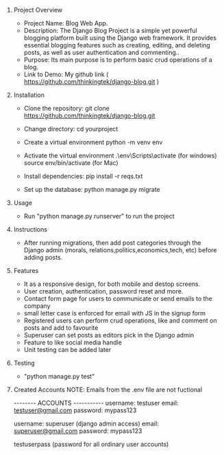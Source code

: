 1. Project Overview

   - Project Name: Blog Web App.
   - Description: The Django Blog Project is a simple yet powerful blogging platform built using the Django web framework. It provides essential blogging features such as creating, editing, and deleting posts, as well as user authentication and commenting..
   - Purpose: Its main purpose is to perform basic crud operations of a blog.
   - Link to Demo: My github link ( https://github.com/thinkingtek/django-blog.git )

2. Installation

   - Clone the repository:
     git clone https://github.com/thinkingtek/django-blog.git

   - Change directory:
     cd yourproject

   - Create a virtual environment
     python -m venv env
   - Activate the virtual environment
     .\env\Scripts\activate (for windows)
     source env/bin/activate (for Mac)

   - Install dependencies:
     pip install -r reqs.txt

   - Set up the database:
     python manage.py migrate

3. Usage

   - Run "python manage.py runserver" to run the project

4. Instructions

   - After running migrations, then add post categories through the Django admin (morals, relations,politics,economics,tech, etc) before adding posts.
   

5. Features

   - It as a responsive design, for both mobile and destop screens.
   - User creation, authentication, password reset and more.
   - Contact form page for users to communicate or send emails to the company
   - small letter case is enforced for email with JS in the signup form
   - Registered users can perform crud operations, like and comment on posts and add to favourite
   - Superuser can set posts as editors pick in the Django admin 
   - Feature to like social media handle
   - Unit testing can be added later

6. Testing

   - "python manage.py test"

7. Created Accounts
   NOTE: Emails from the .env file are not fuctional

   -------- ACCOUNTS -----------
   username: testuser
   email: testuser@gmail.com
   password: mypass123

   username: superuser (django admin access)
   email: superuser@gmail.com
   password: mypass123

   testuserpass (password for all ordinary user accounts)

